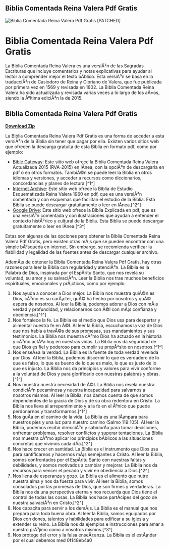 ## Biblia Comentada Reina Valera Pdf Gratis

 
![Biblia Comentada Reina Valera Pdf Gratis \[PATCHED\]](https://www.hospiceoftheshoals.org/wp-content/uploads/2019/12/average-cost-denture-reline.jpg)

 
# Biblia Comentada Reina Valera Pdf Gratis
 
La Biblia Comentada Reina Valera es una versiÃ³n de las Sagradas Escrituras que incluye comentarios y notas explicativas para ayudar al lector a comprender mejor el texto bÃ­blico. Esta versiÃ³n se basa en la traducciÃ³n de Casiodoro de Reina y Cipriano de Valera, que fue publicada por primera vez en 1569 y revisada en 1602. La Biblia Comentada Reina Valera ha sido actualizada y revisada varias veces a lo largo de los aÃ±os, siendo la Ãºltima ediciÃ³n la de 2015.
 
## Biblia Comentada Reina Valera Pdf Gratis


[**Download Zip**](https://www.google.com/url?q=https%3A%2F%2Furluss.com%2F2tLqWM&sa=D&sntz=1&usg=AOvVaw0elsK-xa-oGQsuN-NFLNIj)

 
La Biblia Comentada Reina Valera Pdf Gratis es una forma de acceder a esta versiÃ³n de la Biblia sin tener que pagar por ella. Existen varios sitios web que ofrecen la descarga gratuita de esta Biblia en formato pdf, como por ejemplo:
 
- [Bible Gateway](https://www.biblegateway.com/versions/Reina-Valera-Actualizada-RVA2015-Biblia/): Este sitio web ofrece la Biblia Comentada Reina Valera Actualizada 2015 (RVA-2015) en lÃ­nea, con la opciÃ³n de descargarla en pdf o en otros formatos. TambiÃ©n se puede leer la Biblia en otros idiomas y versiones, y acceder a recursos como diccionarios, concordancias y planes de lectura.[^1^]
- [Internet Archive](https://archive.org/details/39ReinaValera1960EsquematizadaBibliaDeEstudio2): Este sitio web ofrece la Biblia de Estudio Esquematizada Reina Valera 1960 en pdf, que es una versiÃ³n comentada y con esquemas que facilitan el estudio de la Biblia. Esta Biblia se puede descargar gratuitamente o leer en lÃ­nea.[^2^]
- [Google Drive](https://drive.google.com/file/d/0B7ziz9lm-FpxOG1xb0pyX01iN2s/view): Este sitio web ofrece la Biblia Explicada en pdf, que es una versiÃ³n comentada y con ilustraciones que ayudan a entender el contexto histÃ³rico y cultural de la Biblia. Esta Biblia se puede descargar gratuitamente o leer en lÃ­nea.[^3^]

Estas son algunas de las opciones para obtener la Biblia Comentada Reina Valera Pdf Gratis, pero existen otras mÃ¡s que se pueden encontrar con una simple bÃºsqueda en internet. Sin embargo, se recomienda verificar la fiabilidad y legalidad de las fuentes antes de descargar cualquier archivo.

AdemÃ¡s de obtener la Biblia Comentada Reina Valera Pdf Gratis, hay otras razones para leer la Biblia con regularidad y atenciÃ³n. La Biblia es la Palabra de Dios, inspirada por el EspÃ­ritu Santo, que nos revela su voluntad, su amor y su salvaciÃ³n. Leer la Biblia nos trae muchos beneficios espirituales, emocionales y prÃ¡cticos, como por ejemplo:

1. Nos ayuda a conocer a Dios mejor. La Biblia nos muestra quiÃ©n es Dios, cÃ³mo es su carÃ¡cter, quÃ© ha hecho por nosotros y quÃ© espera de nosotros. Al leer la Biblia, podemos adorar a Dios con mÃ¡s verdad y profundidad, y relacionarnos con Ã©l con mÃ¡s confianza y obediencia.[^1^]
2. Nos fortalece la fe. La Biblia es el medio que Dios usa para despertar y alimentar nuestra fe en Ã©l. Al leer la Biblia, escuchamos la voz de Dios que nos habla a travÃ©s de sus promesas, sus mandamientos y sus testimonios. La Biblia nos muestra cÃ³mo Dios ha actuado en la historia y cÃ³mo actÃºa hoy en nuestras vidas. La Biblia nos da seguridad de que Dios es fiel y poderoso para cumplir su propÃ³sito en nosotros.[^1^]
3. Nos enseÃ±a la verdad. La Biblia es la fuente de toda verdad revelada por Dios. Al leer la Biblia, podemos discernir lo que es verdadero de lo que es falso, lo que es bueno de lo que es malo, lo que es justo de lo que es injusto. La Biblia nos da principios y valores para vivir conforme a la voluntad de Dios y para glorificarlo con nuestras palabras y obras.[^1^]
4. Nos muestra nuestra necesidad de Ã©l. La Biblia nos revela nuestra condiciÃ³n pecaminosa y nuestra incapacidad para salvarnos a nosotros mismos. Al leer la Biblia, nos damos cuenta de que somos dependientes de la gracia de Dios y de su obra redentora en Cristo. La Biblia nos lleva al arrepentimiento y a la fe en el Ãºnico que puede perdonarnos y transformarnos.[^1^]
5. Nos guÃ­a en el camino de la vida. La Biblia es una lÃ¡mpara para nuestros pies y una luz para nuestro camino (Salmo 119:105). Al leer la Biblia, podemos recibir direcciÃ³n y sabidurÃ­a para tomar decisiones, enfrentar problemas, resolver conflictos y superar tentaciones. La Biblia nos muestra cÃ³mo aplicar los principios bÃ­blicos a las situaciones concretas que vivimos cada dÃ­a.[^2^]
6. Nos hace crecer en santidad. La Biblia es el instrumento que Dios usa para santificarnos y hacernos mÃ¡s semejantes a Cristo. Al leer la Biblia, somos confrontados por el EspÃ­ritu Santo con nuestras faltas y debilidades, y somos motivados a cambiar y mejorar. La Biblia nos da recursos para vencer el pecado y vivir en obediencia a Dios.[^2^]
7. Nos llena de esperanza y gozo. La Biblia es el alimento que nutre nuestra alma y nos da fuerza para vivir. Al leer la Biblia, somos consolados por las promesas de Dios, que son firmes y verdaderas. La Biblia nos da una perspectiva eterna y nos recuerda que Dios tiene el control de todas las cosas. La Biblia nos hace partÃ­cipes del gozo de nuestra salvaciÃ³n en Cristo.[^2^]
8. Nos capacita para servir a los demÃ¡s. La Biblia es el manual que nos prepara para toda buena obra. Al leer la Biblia, somos equipados por Dios con dones, talentos y habilidades para edificar a su iglesia y extender su reino. La Biblia nos da ejemplos e instrucciones para amar a nuestro prÃ³jimo como a nosotros mismos.[^3^]
9. Nos protege del error y la falsa enseÃ±anza. La Biblia es el estÃ¡ndar por el cual debemos med 0f148eb4a0
